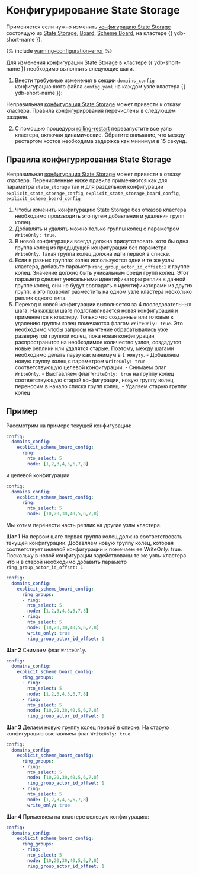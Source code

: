 # Конфигурирование State Storage

Применяется если нужно изменить [конфигурацию State Storage](../../../reference/configuration/domains_config.md) состоящую из [State Storage](../../../concepts/glossary.md#state-storage), [Board](../../../concepts/glossary.md#board), [Scheme Board](../../../concepts/glossary.md#scheme-board), на кластере {{ ydb-short-name }}.

{% include [warning-configuration-error](../configuration-v1/_includes/warning-configuration-error.md) %}

Для изменения конфигурации State Storage в кластере {{ ydb-short-name }} необходимо выполнить следующие шаги.

1. Внести требуемые изменения в секции `domains_config` конфигурационного файла `config.yaml` на каждом узле кластера {{ ydb-short-name }}:

  Неправильная [конфигурация State Storage](../../../reference/configuration/domains_config.md#domains-state) может привести к отказу кластера.
  Правила конфигурирования перечислены в следующем разделе.

2. С помощью процедуры [rolling-restart](../../../maintenance/manual/node_restarting.md) перезапустите все узлы кластера, включая динамические. Обратите внимание, что между рестартом хостов необходима задержка как минимум в 15 секунд.

## Правила конфигурирования State Storage

  Неправильная [конфигурация State Storage](../../../reference/configuration/domains_config.md) может привести к отказу кластера.
  Перечисленные ниже правила применяются как для параметра `state_storage` так и для раздельной конфигурации `explicit_state_storage_config`, `explicit_state_storage_board_config`, `explicit_scheme_board_config`

  1. Чтобы изменить конфигурацию State Storage без отказов кластера необходимо производить это путем добавления и удаления групп колец.
  1. Добавлять и удалять можно только группы колец с параметром `WriteOnly: true`.
  1. В новой конфигурации всегда должна присутствовать хотя бы одна группа колец из предыдущей конфигурации без параметра `WriteOnly`. Такая группа колец должна идти первой в списке.
  1. Если в разных группах колец используются одни и те же узлы кластера, добавьте параметр `ring_group_actor_id_offset:1` к группе колец. Значение должно быть уникальным среди групп колец. Этот параметр сделает уникальными идентификаторы реплик в данной группе колец, они не будут совпадать с идентификаторами из других групп, и это позволит разместить на одном узле кластера несколько реплик одного типа.
  1. Переход к новой конфигурации выполняется за 4 последовательных шага. На каждом шаге подготавливается новая конфигурация и применяется к кластеру. Только что созданные или готовые к удалению группы колец помечаются флагом `WriteOnly: true`. Это необходимо чтобы запросы на чтение обрабатывались уже развернутой группой колец, пока новая конфигурация распространится на необходимое количество узлов, создадутся новые реплики или удалятся старые. Поэтому, между шагами необходимо делать паузу как минимум в `1 минуту`.
    - Добавляем новую группу колец с параметром `WriteOnly: true` соответствующую целевой конфигурации.
    - Снимаем флаг `WriteOnly`.
    - Выставляем флаг `WriteOnly: true` на группу колец соответствующую старой конфигурации, новую группу колец переносим в начало списка групп колец.
    - Удаляем старую группу колец

## Пример

  Рассмотрим на примере текущей конфигурации:

  ```yaml
  config:
    domains_config:
      explicit_scheme_board_config:
        ring:
          nto_select: 5
          node: [1,2,3,4,5,6,7,8]
  ```

  и целевой конфигурации:

  ```yaml
  config:
    domains_config:
      explicit_scheme_board_config:
        ring:
          nto_select: 5
          node: [10,20,30,40,5,6,7,8]
  ```

  Мы хотим перенести часть реплик на другие узлы кластера.

**Шаг 1**
На первом шаге первая группа колец должна соответствовать текущей конфигурации. Добавляем новую группу колец, которая соответствует целевой конфигурации и помечаем ее WriteOnly: true. Поскольку в новой конфигурации задействованы те же узлы кластера что и в старой необходимо добавить параметр `ring_group_actor_id_offset: 1`

```yaml
config:
  domains_config:
    explicit_scheme_board_config:
      ring_groups:
      - ring:
        nto_select: 5
        node: [1,2,3,4,5,6,7,8]
      - ring:
        nto_select: 5
        node: [10,20,30,40,5,6,7,8]
        write_only: true
        ring_group_actor_id_offset: 1
```

**Шаг 2**
Снимаем флаг `WriteOnly`.

```yaml
config:
  domains_config:
    explicit_scheme_board_config:
      ring_groups:
      - ring:
        nto_select: 5
        node: [1,2,3,4,5,6,7,8]
      - ring:
        nto_select: 5
        node: [10,20,30,40,5,6,7,8]
        ring_group_actor_id_offset: 1
```

**Шаг 3**
Делаем новую группу колец первой в списке. На старую конфигурацию выставляем флаг `WriteOnly: true`

```yaml
config:
  domains_config:
    explicit_scheme_board_config:
      ring_groups:
      - ring:
        nto_select: 5
        node: [10,20,30,40,5,6,7,8]
        ring_group_actor_id_offset: 1
      - ring:
        nto_select: 5
        node: [1,2,3,4,5,6,7,8]
        write_only: true
```

**Шаг 4**
Применяем на кластере целевую конфигурацию:

```yaml
config:
  domains_config:
    explicit_scheme_board_config:
      ring_groups:
      - ring:
        nto_select: 5
        node: [10,20,30,40,5,6,7,8]
        ring_group_actor_id_offset: 1
```
